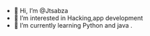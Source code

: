 - 👋 Hi, I’m @Jtsabza
- 👀 I’m interested in Hacking,app development
- 🌱 I’m currently learning Python and java
.


